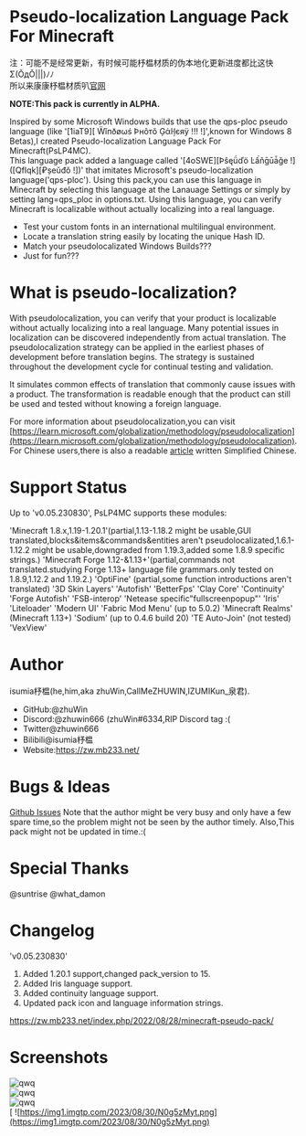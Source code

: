 # Pseudo-localization Language Pack For Minecraft

注：可能不是经常更新，有时候可能杼榅材质的伪本地化更新进度都比这快Σ(ŎдŎ|||)ﾉﾉ<br>所以来康康杼榅材质叭[官网](https://zw.mb233.net/index.php/zwpack)


**NOTE:This pack is currently in ALPHA.**


Inspired by some Microsoft Windows builds that use the qps-ploc pseudo language (like '[1iaT9][ Ẅĭпðøωś Þнôтŏ Ģάŀļєяÿ !!! !]',known for Windows 8 Betas),I created Pseudo-localization Language Pack For Minecraft(PsLP4MC).<br>
This language pack added a language called '[4oSWE][Þŝęǘďö Ŀấňḡūǡǧe !]([QfIqk][₽șeǔđŏ !])' that imitates Microsoft's pseudo-localization language('qps-ploc').
Using this pack,you can use this language in Minecraft by selecting this language at the Lanauage Settings or simply by setting lang=qps_ploc in options.txt.
Using this language, you can verify Minecraft is localizable without actually localizing into a real language.
<br>
* Test your custom fonts in an international multilingual environment.
* Locate a translation string easily by locating the unique Hash ID.
* Match your pseudolocalizated Windows Builds???
* Just for fun???

# What is pseudo-localization?

With pseudolocalization, you can verify that your product is localizable without actually localizing into a real language. Many potential issues in localization can be discovered independently from actual translation. The pseudolocalization strategy can be applied in the earliest phases of development before translation begins. The strategy is sustained throughout the development cycle for continual testing and validation.

It simulates common effects of translation that commonly cause issues with a product. The transformation is readable enough that the product can still be used and tested without knowing a foreign language.

For more information about pseudolocalization,you can visit [https://learn.microsoft.com/globalization/methodology/pseudolocalization](https://learn.microsoft.com/globalization/methodology/pseudolocalization).
For Chinese users,there is also a readable [article]([https://www.bilibili.com/read/cv18226873) written Simplified Chinese.

# Support Status
Up to 'v0.05.230830', PsLP4MC supports these modules:


'Minecraft 1.8.x,1.19-1.20.1'(partial,1.13-1.18.2 might be usable,GUI translated,blocks&items&commands&entities aren't pseudolocalizated,1.6.1-1.12.2 might be usable,downgraded from 1.19.3,added some 1.8.9 specific strings.)
'Minecraft Forge 1.12-&1.13+'(partial,commands not translated.studying Forge 1.13+ language file grammars.only tested on 1.8.9,1.12.2 and 1.19.2.)
'OptiFine' (partial,some function introductions aren't translated)
'3D Skin Layers'
'Autofish'
'BetterFps'
'Clay Core'
'Continuity'
'Forge Autofish'
'FSB-interop'
'Netease specific"fullscreenpopup"'
'Iris'
'Liteloader'
'Modern UI'
'Fabric Mod Menu' (up to 5.0.2)
'Minecraft Realms' (Minecraft 1.13+)
'Sodium' (up to 0.4.6 build 20)
'TE Auto-Join' (not tested)
'VexView'


# Author
isumia杼榅(he,him,aka zhuWin,CallMeZHUWIN,IZUMIKun_泉君).

* GitHub:@zhuWin
* Discord:@zhuwin666 (zhuWin#6334,RIP Discord tag :(
* Twitter@zhuwin666
* Bilibili@isumia杼榅
* Website:https://zw.mb233.net/

# Bugs & Ideas
[Github Issues]([https://zw.mb233.net/index.php/zwpack](https://github.com/zhuWin/Minecraft-Pseudo-localization-Language-Pack/issues))
Note that the author might be very busy and only have a few spare time,so the problem might not be seen by the author timely.
Also,This pack might not be updated in time.:(

# Special Thanks

@suntrise
@what_damon

# Changelog

'v0.05.230830'
1. Added 1.20.1 support,changed pack_version to 15.
2. Added Iris language support. 
3. Added continuity language support. 
4. Updated pack icon and language information strings.

https://zw.mb233.net/index.php/2022/08/28/minecraft-pseudo-pack/

# Screenshots

![qwq](https://zw.mb233.net/wp-content/uploads/2022/08/23aaf18ca1d1a780.jpg)
<br>
![qwq](http://zw.mb233.net/wp-content/uploads/2023/01/2022-12-19_07.43.10.png)
<br>
![qwq](http://zw.mb233.net/wp-content/uploads/2023/01/2022-12-25_11.10.32.png)
<br>[
![https://img1.imgtp.com/2023/08/30/N0g5zMyt.png](https://img1.imgtp.com/2023/08/30/N0g5zMyt.png)
<br>
